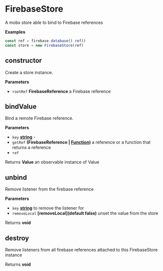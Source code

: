 <!-- Generated by documentation.js. Update this documentation by updating the source code. -->

# FirebaseStore

A mobx store able to bind to Firebase references

**Examples**

```javascript
const ref = firebase.database().ref()
const store = new FirebaseStore(ref)
```

## constructor

Create a store instance.

**Parameters**

-   `rootRef` **FirebaseReference** a Firebase reference

## bindValue

Bind a remote Firebase reference.

**Parameters**

-   `key` **[string](https://developer.mozilla.org/en-US/docs/Web/JavaScript/Reference/Global_Objects/String)** \-
-   `getRef` **(FirebaseReference | [Function](https://developer.mozilla.org/en-US/docs/Web/JavaScript/Reference/Statements/function))** a reference or a function that returns a reference
-   `ref`  

Returns **Value** an observable instance of Value

## unbind

Remove listener from the firebase reference

**Parameters**

-   `key` **[string](https://developer.mozilla.org/en-US/docs/Web/JavaScript/Reference/Global_Objects/String)** to remove the listener for
-   `removeLocal` **\[removeLocal](default false)** unset the value from the store

Returns **void** 

## destroy

Remove listeners from all firebase references attached to this FirebaseStore instance

Returns **void** 
